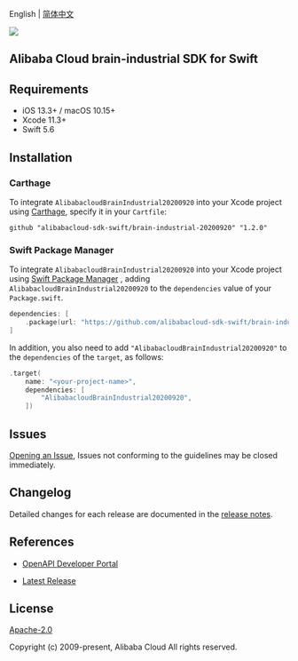 English | [简体中文](README-CN.md)

![](https://aliyunsdk-pages.alicdn.com/icons/AlibabaCloud.svg)

## Alibaba Cloud brain-industrial SDK for Swift

## Requirements

- iOS 13.3+ / macOS 10.15+
- Xcode 11.3+
- Swift 5.6

## Installation

### Carthage

To integrate `AlibabacloudBrainIndustrial20200920` into your Xcode project using [Carthage](https://github.com/Carthage/Carthage), specify it in your `Cartfile`:

```ogdl
github "alibabacloud-sdk-swift/brain-industrial-20200920" "1.2.0"
```

### Swift Package Manager

To integrate `AlibabacloudBrainIndustrial20200920` into your Xcode project using [Swift Package Manager](https://swift.org/package-manager/) , adding `AlibabacloudBrainIndustrial20200920` to the `dependencies` value of your `Package.swift`.

```swift
dependencies: [
    .package(url: "https://github.com/alibabacloud-sdk-swift/brain-industrial-20200920.git", from: "1.2.0")
]
```

In addition, you also need to add `"AlibabacloudBrainIndustrial20200920"` to the `dependencies` of the `target`, as follows:

```swift
.target(
    name: "<your-project-name>",
    dependencies: [
        "AlibabacloudBrainIndustrial20200920",
    ])
```

## Issues

[Opening an Issue](https://github.com/alibabacloud-sdk-swift/brain-industrial-20200920/issues/new), Issues not conforming to the guidelines may be closed immediately.

## Changelog

Detailed changes for each release are documented in the [release notes](./ChangeLog.txt).

## References

* [OpenAPI Developer Portal](https://next.api.alibabacloud.com/home)
- [Latest Release](https://github.com/alibabacloud-sdk-swift/brain-industrial-20200920)

## License

[Apache-2.0](http://www.apache.org/licenses/LICENSE-2.0)

Copyright (c) 2009-present, Alibaba Cloud All rights reserved.
